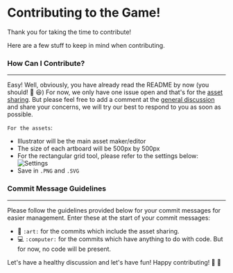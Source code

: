# Contributing to the Game!
Thank you for taking the time to contribute!

Here are a few stuff to keep in mind when contributing.

### How Can I Contribute?
---
Easy! Well, obviously, you have already read the README by now (you should! :anger: :laughing:)
For now, we only have one issue open and that's for the [asset sharing](https://github.com/TOROrista/mafia-the-game/issues/4). But please feel free to add a
comment at the [general discussion](https://github.com/TOROrista/mafia-the-game/issues/3) and share your concerns, we will try our best to respond to you as
soon as possible.

`For the assets`:
- Illustrator will be the main asset maker/editor
- The size of each artboard will be 500px by 500px
- For the rectangular grid tool, please refer to the settings below:
![Settings](https://res.cloudinary.com/francislorenz/image/upload/v1507900263/settings_rykrsv.png)
- Save in `.PNG` and `.SVG`

### Commit Message Guidelines
---
Please follow the guidelines provided below for your commit messages for easier management. Enter these at the start of your commit messages:

- :art: `:art:` for the commits which include the asset sharing.
- :computer: `:computer:` for the commits which have anything to do with code. But for now, no code will be present.

Let's have a healthy discussion and let's have fun! Happy contributing! :confetti_ball: :confetti_ball: